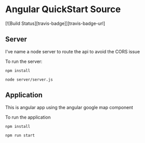
# Angular QuickStart Source
[![Build Status][travis-badge]][travis-badge-url]


## Server

I've name a node server to route the api to avoid the CORS issue

To run the server:

```
npm install

node server/server.js
```

## Application

This is angular app using the angular google map component

To run the application

```
npm install

npm run start
```